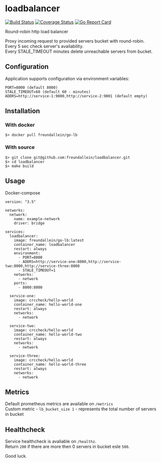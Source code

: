 # loadbalancer
[![Build Status](https://travis-ci.org/freundallein/loadbalancer.svg?branch=master)](https://travis-ci.org/freundallein/loadbalancer)
[![Coverage Status](https://coveralls.io/repos/github/freundallein/loadbalancer/badge.svg?branch=master)](https://coveralls.io/github/freundallein/loadbalancer?branch=master)
[![Go Report Card](https://goreportcard.com/badge/github.com/freundallein/loadbalancer)](https://goreportcard.com/report/github.com/freundallein/loadbalancer)

Round-robin http load balancer

Proxy incoming request to provided servers bucket with round-robin.  
Every 5 sec check server's availability.  
Every STALE_TIMEOUT minutes delete unreachable servers from bucket.


## Configuration
Application supports configuration via environment variables:
```
PORT=8000 (default 8000)
STALE_TIMEOUT=60 (default 60 - minutes)
ADDRS=http://service-1:9000,http://service-2:9001 (default empty)
```
## Installation
### With docker  
```
$> docker pull freundallein/go-lb
```
### With source
```
$> git clone git@github.com:freundallein/loadbalancer.git
$> cd loadbalancer
$> make build
```

## Usage
Docker-compose

```
version: "3.5"

networks:
  network:
    name: example-network
    driver: bridge

services:
  loadbalancer:
    image: freundallein/go-lb:latest
    container_name: loadbalancer
    restart: always
    environment: 
      - PORT=8000
      - ADDRS=http://service-one:8000,http://service-two:8000,http://service-three:8000
      - STALE_TIMEOUT=1
    networks: 
      - network
    ports:
      - 8000:8000

  service-one:
    image: crccheck/hello-world
    container_name: hello-world-one
    restart: always
    networks: 
      - network

  service-two:
    image: crccheck/hello-world
    container_name: hello-world-two
    restart: always
    networks: 
      - network

  service-three:
    image: crccheck/hello-world
    container_name: hello-world-three
    restart: always
    networks: 
      - network

```
## Metrics
Default prometheus metrics are available on `/metrics`  
Custom metric - `lb_bucket_size 1` - represents the total number of servers in bucket


## Healthcheck
Service healthcheck is avaliable on `/healthz`.  
Return `200` if there are more then 0 servers in bucket esle `500`.

Good luck.